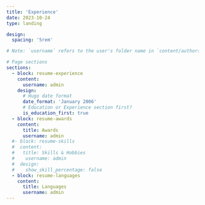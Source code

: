 ```yaml
---
title: 'Experience'
date: 2023-10-24
type: landing

design:
  spacing: '5rem'

# Note: `username` refers to the user's folder name in `content/authors/`

# Page sections
sections:
  - block: resume-experience
    content:
      username: admin
    design:
      # Hugo date format
      date_format: 'January 2006'
      # Education or Experience section first?
      is_education_first: true
  - block: resume-awards
    content:
      title: Awards
      username: admin
  #- block: resume-skills
  #  content:
  #   title: Skills & Hobbies
  #    username: admin
  #  design:
  #    show_skill_percentage: false
  - block: resume-languages
    content:
      title: Languages
      username: admin
---
```

